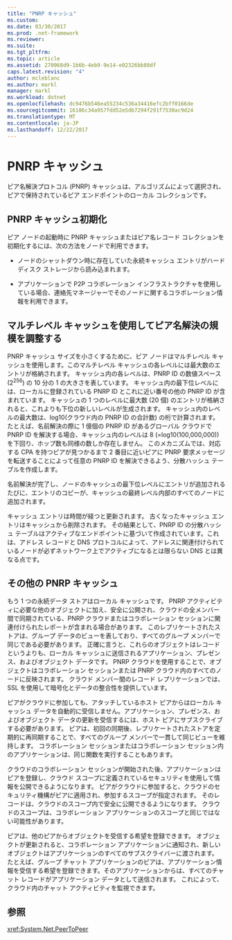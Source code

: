 ```yaml
---
title: "PNRP キャッシュ"
ms.custom: 
ms.date: 03/30/2017
ms.prod: .net-framework
ms.reviewer: 
ms.suite: 
ms.tgt_pltfrm: 
ms.topic: article
ms.assetid: 270068d9-1b6b-4eb9-9e14-e02326bb88df
caps.latest.revision: "4"
author: mcleblanc
ms.author: markl
manager: markl
ms.workload: dotnet
ms.openlocfilehash: dc9476b546ea55234c536a34416efc2bff0166de
ms.sourcegitcommit: 16186c34a957fdd52e5db7294f291f7530ac9d24
ms.translationtype: MT
ms.contentlocale: ja-JP
ms.lasthandoff: 12/22/2017
---
```

# <a name="pnrp-caches"></a>PNRP キャッシュ
ピア名解決プロトコル (PNRP) キャッシュは、アルゴリズムによって選択され、ピアで保持されているピア エンドポイントのローカル コレクションです。  
  
## <a name="pnrp-cache-initialization"></a>PNRP キャッシュ初期化  
 ピア ノードの起動時に PNRP キャッシュまたはピア名レコード コレクションを初期化するには、次の方法をノードで利用できます。  
  
-   ノードのシャットダウン時に存在していた永続キャッシュ エントリがハード ディスク ストレージから読み込まれます。  
  
-   アプリケーションで P2P コラボレーション インフラストラクチャを使用している場合、連絡先マネージャーでそのノードに関するコラボレーション情報を利用できます。  
  
## <a name="scaling-peer-name-resolution-with-a-multi-level-cache"></a>マルチレベル キャッシュを使用してピア名解決の規模を調整する  
 PNRP キャッシュ サイズを小さくするために、ピア ノードはマルチレベル キャッシュを使用します。このマルチレベル キャッシュの各レベルには最大数のエントリが格納されます。 キャッシュ内の各レベルは、PNRP ID の数値スペース (2<sup>256</sup>) の 10 分の 1 の大きさを表しています。 キャッシュ内の最下位レベルには、ローカルに登録されている PNRP ID とこれに近い番号の他の PNRP ID が含まれています。 キャッシュの 1 つのレベルに最大数 (20 個) のエントリが格納されると、これよりも下位の新しいレベルが生成されます。 キャッシュ内のレベルの最大数は、log10(クラウド内の PNRP ID の合計数) の桁で計算されます。 たとえば、名前解決の際に 1 億個の PNRP ID があるグローバル クラウドで PNRP ID を解決する場合、キャッシュ内のレベルは 8 (=log10(100,000,000)) を下回り、ホップ数も同様の数しか存在しません。 このメカニズムでは、対応する CPA を持つピアが見つかるまで 2 番目に近いピアに PNRP 要求メッセージを転送することによって任意の PNRP ID を解決できるよう、分散ハッシュ テーブルを作成します。  
  
 名前解決が完了し、ノードのキャッシュの最下位レベルにエントリが追加されるたびに、エントリのコピーが、キャッシュの最終レベル内部のすべてのノードに追加されます。  
  
 キャッシュ エントリは時間が経つと更新されます。 古くなったキャッシュ エントリはキャッシュから削除されます。 その結果として、PNRP ID の分散ハッシュ テーブルはアクティブなエンドポイントに基づいて作成されています。これは、アドレス レコードと DNS プロトコルによって、アドレスに関連付けられているノードが必ずネットワーク上でアクティブになるとは限らない DNS とは異なる点です。  
  
## <a name="other-pnrp-caches"></a>その他の PNRP キャッシュ  
 もう 1 つの永続データ ストアはローカル キャッシュです。  PNRP アクティビティに必要な他のオブジェクトに加え、安全に公開され、クラウドの全メンバー間で同期されている、PNRP クラウドまたはコラボレーション セッションに関連付けられたレポートが含まれる場合があります。 このレプリケートされたストアは、グループ データのビューを表しており、すべてのグループ メンバーで同じである必要があります。 正確に言うと、これらのオブジェクトはレコードというよりも、ローカル キャッシュに送信されるアプリケーション、プレゼンス、およびオブジェクト データです。 PNRP クラウドを使用することで、オブジェクトはコラボレーション セッションまたは PNRP クラウド内のすべてのノードに反映されます。  クラウド メンバー間のレコード レプリケーションでは、SSL を使用して暗号化とデータの整合性を提供しています。  
  
 ピアがクラウドに参加しても、アタッチしているホスト ピアからはローカル キャッシュ データを自動的に受信しません。アプリケーション、プレゼンス、およびオブジェクト データの更新を受信するには、ホスト ピアにサブスクライブする必要があります。 ピアは、初回の同期後、レプリケートされたストアを定期的に再同期することで、すべてのグループ メンバーで一貫して同じビューを維持します。  コラボレーション セッションまたはコラボレーション セッション内のアプリケーションは、同じ関数を実行することもあります。  
  
 クラウドのコラボレーション セッションが開始された後、アプリケーションはピアを登録し、クラウド スコープに定義されているセキュリティを使用して情報を公開できるようになります。 ピアがクラウドに参加すると、クラウドのセキュリティ機構がピアに適用され、参加するスコープが指定されます。  そのレコードは、クラウドのスコープ内で安全に公開できるようになります。 クラウドのスコープは、コラボレーション アプリケーションのスコープと同じではない可能性があります。  
  
 ピアは、他のピアからオブジェクトを受信する希望を登録できます。 オブジェクトが更新されると、コラボレーション アプリケーションに通知され、新しいオブジェクトはアプリケーションのすべてのサブスクライバーに渡されます。 たとえば、グループ チャット アプリケーションのピアは、アプリケーション情報を受信する希望を登録できます。そのアプリケーションからは、すべてのチャット レコードがアプリケーション データとして送信されます。  これによって、クラウド内のチャット アクティビティを監視できます。  
  
## <a name="see-also"></a>参照  
 <xref:System.Net.PeerToPeer>
